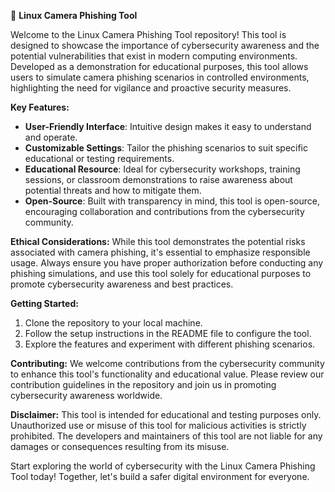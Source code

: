 📸 **Linux Camera Phishing Tool**

Welcome to the Linux Camera Phishing Tool repository! This tool is designed to showcase the importance of cybersecurity awareness and the potential vulnerabilities that exist in modern computing environments. Developed as a demonstration for educational purposes, this tool allows users to simulate camera phishing scenarios in controlled environments, highlighting the need for vigilance and proactive security measures.

**Key Features:**
- **User-Friendly Interface**: Intuitive design makes it easy to understand and operate.
- **Customizable Settings**: Tailor the phishing scenarios to suit specific educational or testing requirements.
- **Educational Resource**: Ideal for cybersecurity workshops, training sessions, or classroom demonstrations to raise awareness about potential threats and how to mitigate them.
- **Open-Source**: Built with transparency in mind, this tool is open-source, encouraging collaboration and contributions from the cybersecurity community.

**Ethical Considerations:**
While this tool demonstrates the potential risks associated with camera phishing, it's essential to emphasize responsible usage. Always ensure you have proper authorization before conducting any phishing simulations, and use this tool solely for educational purposes to promote cybersecurity awareness and best practices.

**Getting Started:**
1. Clone the repository to your local machine.
2. Follow the setup instructions in the README file to configure the tool.
3. Explore the features and experiment with different phishing scenarios.

**Contributing:**
We welcome contributions from the cybersecurity community to enhance this tool's functionality and educational value. Please review our contribution guidelines in the repository and join us in promoting cybersecurity awareness worldwide.

**Disclaimer:**
This tool is intended for educational and testing purposes only. Unauthorized use or misuse of this tool for malicious activities is strictly prohibited. The developers and maintainers of this tool are not liable for any damages or consequences resulting from its misuse.

Start exploring the world of cybersecurity with the Linux Camera Phishing Tool today! Together, let's build a safer digital environment for everyone.
